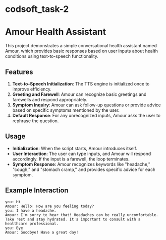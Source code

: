# codsoft_task-2

# Amour Health Assistant

This project demonstrates a simple conversational health assistant named Amour, which provides basic responses based on user inputs about health conditions using text-to-speech functionality.

## Features

1. **Text-to-Speech Initialization**: The TTS engine is initialized once to improve efficiency.
2. **Greeting and Farewell**: Amour can recognize basic greetings and farewells and respond appropriately.
3. **Symptom Inquiry**: Amour can ask follow-up questions or provide advice based on specific symptoms mentioned by the user.
4. **Default Response**: For any unrecognized inputs, Amour asks the user to rephrase the question.

## Usage

- **Initialization**: When the script starts, Amour introduces itself.
- **User Interaction**: The user can type inputs, and Amour will respond accordingly. If the input is a farewell, the loop terminates.
- **Symptom Response**: Amour recognizes keywords like "headache," "cough," and "stomach cramp," and provides specific advice for each symptom.

## Example Interaction

```
you: Hi
Amour: Hello! How are you feeling today?
you: I have a headache.
Amour: I'm sorry to hear that! Headaches can be really uncomfortable. Take rest and stay hydrated. It's important to consult with a healthcare professional.
you: Bye
Amour: Goodbye! Have a great day!
